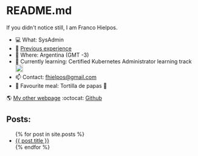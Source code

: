 # README.md

If you didn't notice still, I am Franco Hielpos. 

- :computer: What: SysAdmin 
- :wrench: [Previous experience](https://github.com/fhielpos/fhielpos/blob/master/EXPERIENCE.md)
- :round_pushpin:  Where: Argentina (GMT -3)
- :closed_book: Currently learning: Certified Kubernetes Administrator learning track <img src="https://raw.githubusercontent.com/buildkite/emojis/master/img-buildkite-64/kubernetes.png" width="20" height="20" alt="kubernetes"/>
- :mailbox: Contact: [fhielpos@gmail.com](mailto:fhielpos@gmail.com)
- :pizza: Favourite meal: Tortilla de papas :potato:

:earth_americas: [My other webpage](https://culpeo.blog) 
:octocat: [Github](https://github.com/fhielpos)

## Posts:
<ul>
  {% for post in site.posts %}
    <li>
      <a href="{{ post.url }}">{{ post.title }}</a>
    </li>
  {% endfor %}
</ul>